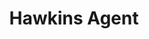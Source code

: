 ---
title: Hawkins Agent
description: A Python SDK for building AI agents with minimal code using This framework integrates key tools and services for building functional AI agents.
link: https://github.com/harishsg993010/HawkinsAgent
---